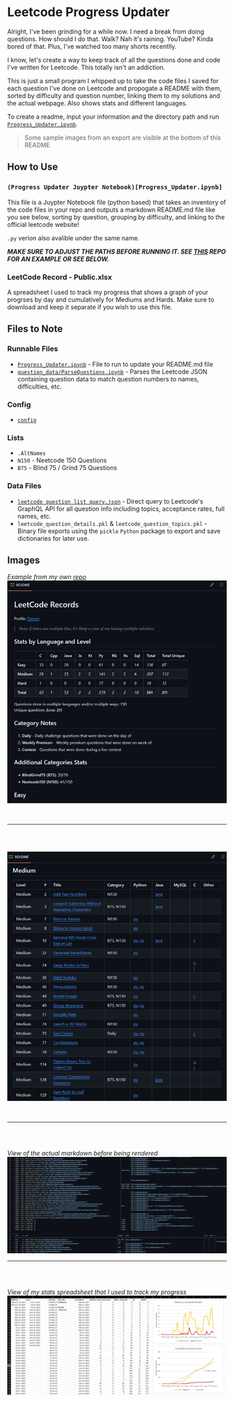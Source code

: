 # Leetcode Progress Updater

Alright, I've been grinding for a while now. I need a break from doing questions. How should I do that. Walk? Nah it's raining. YouTube? Kinda bored of that. Plus, I've watched too many shorts recentlly. 

I know, let's create a way to keep track of all the questions done and code I've written for Leetcode. This totally isn't an addiction.

This is just a small program I whipped up to take the code files I saved for each question I've done on Leetcode and propogate a README with them, sorted by difficulty and question number, linking them to my solutions and the actual webpage. Also shows stats and different languages.

To create a readme, input your information and the directory path and run [`Progress_Updater.ipynb`](Progress_Updater.ipynb).

> Some sample images from an export are visible at the bottom of this README


## How to Use
### `(Progress Updater Juypter Notebook)[Progress_Updater.ipynb]`
This file is a Juypter Notebook file (python based) that takes an inventory of the code files in your repo and outputs a markdown README.md file like you see below, sorting by question, grouping by difficulty, and linking to the official leetcode website!

`.py` verion also avalible under the same name.

***MAKE SURE TO ADJUST THE PATHS BEFORE RUNNING IT. SEE [THIS](https://github.com/Zanger67/leetcode) REPO FOR AN EXAMPLE OR SEE BELOW.***

### LeetCode Record - Public.xlsx
A spreadsheet I used to track my progress that shows a graph of your progrses by day and cumulatively for Mediums and Hards. Make sure to download and keep it separate if you wish to use this file.

## Files to Note
### Runnable Files
- [`Progress_Updater.ipynb`](Progress_Updater.ipynb) - File to run to update your README.md file
- [`question_data/ParseQuestions.ipynb`](question_data/ParseQuestions.ipynb) - Parses the Leetcode JSON containing question data to match question numbers to names, difficulties, etc. 

### Config
- [`config`](config)

### Lists
- `.AltNames`
- `N150` - Neetcode 150 Questions
- `B75` - Blind 75 / Grind 75 Questions


### Data Files
- [`leetcode question list query.json`](<question_data/leetcode question list query.json>) - Direct query to Leetcode's GraphQL API for all question info including topics, acceptance rates, full names, etc.
- `leetcode_question_details.pkl` & `leetcode_question_topics.pkl` - Binary file exports using the `pickle` `Python` package to export and save dictionaries for later use.


## Images
*Example from my own [repo](https://github.com/Zanger67/leetcode)*
![Stats and Details](misc/image-1.png?raw=true)

</br>

-----
</br>
</br>

![Mediums Eg](misc/image.png?raw=true)

</br>

-----
</br>
</br>

*View of the actual markdown before being rendered*
![Markdown Code](misc/image-2.png?raw=true)

-----
</br>
</br>

*View of my stats spreadsheet that I used to track my progress*
![Stats from Excel Example](misc/image-3.png?raw=true)